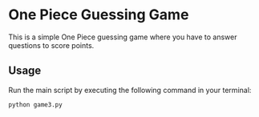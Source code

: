 # One Piece Guessing Game

This is a simple One Piece guessing game where you have to answer questions to score points.

## Usage

Run the main script by executing the following command in your terminal:

```bash
python game3.py
